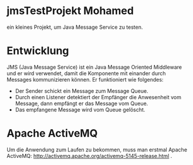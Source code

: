 # jmsTestProjekt Mohamed
ein kleines Projekt, um Java Message Service zu testen.
# Entwicklung
JMS (Java Message Service) ist ein Java Message Oriented Middleware und er wird verwendet, damit die Komponente mit einander durch Messages kommunizieren können. Er funktioniert wie folgendes:
* Der Sender schickt ein Message zum Message Queue.
* Durch einen Listener detektiert der Empfänger die Anwesenheit vom Message, dann empfängt er das Message vom Queue.
* Das empfangene Message wird vom Queue gelöscht.
# Apache ActiveMQ
Um die Anwendung zum Laufen zu bekommen, muss man erstmal  Apache ActiveMQ: http://activemq.apache.org/activemq-5145-release.html .
